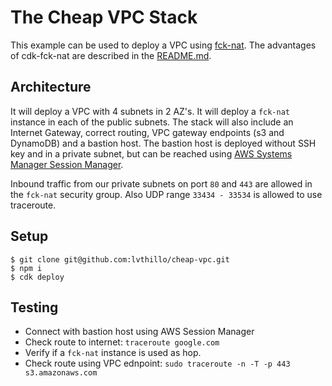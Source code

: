 # The Cheap VPC Stack

This example can be used to deploy a VPC using [fck-nat](https://github.com/AndrewGuenther/fck-nat).
The advantages of cdk-fck-nat are described in the [README.md](https://github.com/AndrewGuenther/fck-nat/blob/main/README.md).

## Architecture
It will deploy a VPC with 4 subnets in 2 AZ's. It will deploy a `fck-nat` instance in each of the public subnets.
The stack will also include an Internet Gateway, correct routing, VPC gateway endpoints (s3 and DynamoDB) and a bastion host. The bastion host is deployed without SSH key and in a private subnet, but can be reached using [AWS Systems Manager Session Manager](https://docs.aws.amazon.com/systems-manager/latest/userguide/session-manager.html).

Inbound traffic from our private subnets on port `80` and `443` are allowed in the `fck-nat` security group.
Also UDP range `33434 - 33534` is allowed to use traceroute.

## Setup

```
$ git clone git@github.com:lvthillo/cheap-vpc.git
$ npm i
$ cdk deploy 
```

## Testing
* Connect with bastion host using AWS Session Manager
* Check route to internet: `traceroute google.com`
* Verify if a `fck-nat` instance is used as hop.
* Check route using VPC ednpoint: `sudo traceroute -n -T -p 443 s3.amazonaws.com`


